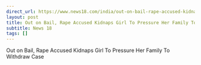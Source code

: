 ```yaml
---
direct_url: https://www.news18.com/india/out-on-bail-rape-accused-kidnaps-girl-to-pressure-her-family-to-withdraw-case-ws-d-9533865.html
layout: post
title: Out on Bail, Rape Accused Kidnaps Girl To Pressure Her Family To Withdraw Case
subtitle: News 18
tags: []
---
```


Out on Bail, Rape Accused Kidnaps Girl To Pressure Her Family To Withdraw Case
